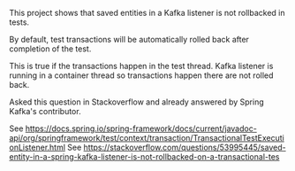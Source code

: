 This project shows that saved entities in a Kafka listener is not rollbacked in tests.

By default, test transactions will be automatically rolled back after completion of the test.

This is true if the transactions happen in the test thread. Kafka listener is running in a container thread so transactions happen there are not rolled back.

Asked this question in Stackoverflow and already answered by Spring Kafka's contributor.

See https://docs.spring.io/spring-framework/docs/current/javadoc-api/org/springframework/test/context/transaction/TransactionalTestExecutionListener.html
See https://stackoverflow.com/questions/53995445/saved-entity-in-a-spring-kafka-listener-is-not-rollbacked-on-a-transactional-tes
